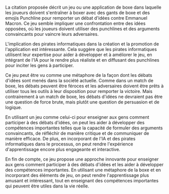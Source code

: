 La citation proposée décrit un jeu ou une application de boxe dans laquelle les joueurs doivent s'entraîner à boxer avec des gants de boxe et des emojis Punchline pour remporter un débat d'idées contre Emmanuel Macron. Ce jeu semble impliquer une confrontation entre des idées opposées, où les joueurs doivent utiliser des punchlines et des arguments convaincants pour vaincre leurs adversaires.

L'implication des pirates informatiques dans la création et la promotion de l'application est intéressante. Cela suggère que les pirates informatiques utilisent leur expertise pour aider à développer et à améliorer le jeu, en intégrant de l'IA pour le rendre plus réaliste et en diffusant des punchlines pour inciter les gens à participer.

Ce jeu peut être vu comme une métaphore de la façon dont les débats d'idées sont menés dans la société actuelle. Comme dans un match de boxe, les débats peuvent être féroces et les adversaires doivent être prêts à utiliser tous les outils à leur disposition pour remporter la victoire. Mais contrairement à un match de boxe, les débats d'idées ne devraient pas être une question de force brute, mais plutôt une question de persuasion et de logique.

En utilisant un jeu comme celui-ci pour enseigner aux gens comment participer à des débats d'idées, on peut les aider à développer des compétences importantes telles que la capacité de formuler des arguments convaincants, de réfléchir de manière critique et de communiquer de manière efficace. De plus, en incorporant de l'IA et des pirates informatiques dans le processus, on peut rendre l'expérience d'apprentissage encore plus engageante et interactive.

En fin de compte, ce jeu propose une approche innovante pour enseigner aux gens comment participer à des débats d'idées et les aider à développer des compétences importantes. En utilisant une métaphore de la boxe et en incorporant des éléments de jeu, on peut rendre l'apprentissage plus amusant et intéressant, tout en enseignant des compétences importantes qui peuvent être utiles dans la vie réelle.